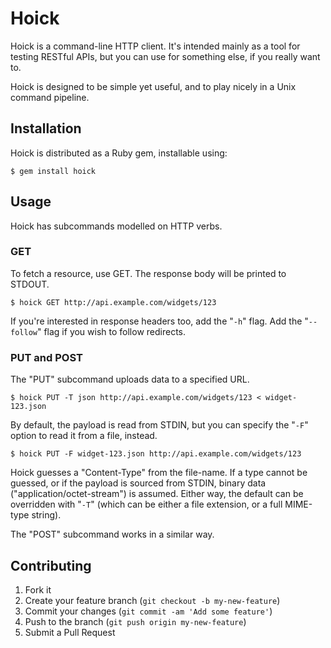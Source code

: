 # Hoick

Hoick is a command-line HTTP client.  It's intended mainly as a tool for testing RESTful APIs, but you can use for something else, if you really want to.

Hoick is designed to be simple yet useful, and to play nicely in a Unix command pipeline.

## Installation

Hoick is distributed as a Ruby gem, installable using:

    $ gem install hoick

## Usage

Hoick has subcommands modelled on HTTP verbs.  

### GET

To fetch a resource, use GET.  The response body will be printed to STDOUT. 

    $ hoick GET http://api.example.com/widgets/123

If you're interested in response headers too, add the "`-h`" flag.  Add the "`--follow`" flag if you wish to follow redirects.

### PUT and POST

The "PUT" subcommand uploads data to a specified URL.  

    $ hoick PUT -T json http://api.example.com/widgets/123 < widget-123.json

By default, the payload is read from STDIN, but you can specify the "`-F`" option to read it from a file, instead.

    $ hoick PUT -F widget-123.json http://api.example.com/widgets/123

Hoick guesses a "Content-Type" from the file-name.  If a type cannot be guessed, or if the payload is sourced from STDIN, binary data ("application/octet-stream") is assumed.  Either way, the default can be overridden with "`-T`" (which can be either a file extension, or a full MIME-type string).

The "POST" subcommand works in a similar way.

## Contributing

1. Fork it
2. Create your feature branch (`git checkout -b my-new-feature`)
3. Commit your changes (`git commit -am 'Add some feature'`)
4. Push to the branch (`git push origin my-new-feature`)
5. Submit a Pull Request
